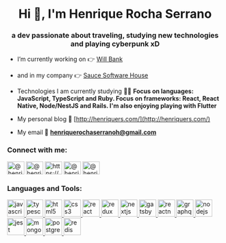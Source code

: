 <h1 align="center">Hi 👋, I'm Henrique Rocha Serrano</h1>
<h3 align="center">a dev passionate about traveling, studying new technologies and playing cyberpunk xD</h3>

- I’m currently working on 👉 [Will Bank](https://willbank.com.br/)

- and in my company 👉 [Sauce Software House](https://saucesh.com/)

- Technologies I am currently studying 👨‍💻 **Focus on languages: JavaScript, TypeScript and Ruby. Focus on frameworks: React, React Native, Node/NestJS and Rails. I'm also enjoying playing with Flutter**

- My personal blog 🤘 [http://henriquers.com/](http://henriquers.com/)

- My email 📧 **henriquerochaserranoh@gmail.com**

<h3 align="left">Connect with me:</h3>
<p align="left">
<a href="https://dev.to/@henriquerochars" target="blank"><img align="center" src="https://cdn.jsdelivr.net/npm/simple-icons@3.0.1/icons/dev-dot-to.svg" alt="@henriquerochars" height="30" width="40" /></a>
<a href="https://twitter.com/@henriquerochars" target="blank"><img align="center" src="https://cdn.jsdelivr.net/npm/simple-icons@3.0.1/icons/twitter.svg" alt="@henriquerochars" height="30" width="40" /></a>
<a href="https://www.linkedin.com/in/henrique-rocha-serrano-73b81813b/" target="blank"><img align="center" src="https://cdn.jsdelivr.net/npm/simple-icons@3.0.1/icons/linkedin.svg" alt="https://www.linkedin.com/in/henrique-rocha-serrano-73b81813b/" height="30" width="40" /></a>
<a href="https://www.instagram.com/henriquerochars/" target="blank"><img align="center" src="https://cdn.jsdelivr.net/npm/simple-icons@3.0.1/icons/instagram.svg" alt="@henriquerochars" height="30" width="40" /></a>
<a href="https://medium.com/@henriquerochars" target="blank"><img align="center" src="https://cdn.jsdelivr.net/npm/simple-icons@3.0.1/icons/medium.svg" alt="@henriquerochars" height="30" width="40" /></a>
</p>

<h3 align="left">Languages and Tools:</h3>
<p align="left"> <a href="https://developer.mozilla.org/en-US/docs/Web/JavaScript" target="_blank"> <img src="https://devicons.github.io/devicon/devicon.git/icons/javascript/javascript-original.svg" alt="javascript" width="40" height="40"/> </a> <a href="https://www.typescriptlang.org/" target="_blank"> <img src="https://devicons.github.io/devicon/devicon.git/icons/typescript/typescript-original.svg" alt="typescript" width="40" height="40"/> </a> <a href="https://www.w3.org/html/" target="_blank"> <img src="https://devicons.github.io/devicon/devicon.git/icons/html5/html5-original-wordmark.svg" alt="html5" width="40" height="40"/> </a> <a href="https://www.w3schools.com/css/" target="_blank"> <img src="https://devicons.github.io/devicon/devicon.git/icons/css3/css3-original-wordmark.svg" alt="css3" width="40" height="40"/> </a> <a href="https://reactjs.org/" target="_blank"> <img src="https://devicons.github.io/devicon/devicon.git/icons/react/react-original-wordmark.svg" alt="react" width="40" height="40"/> </a> <a href="https://redux.js.org" target="_blank"> <img src="https://devicons.github.io/devicon/devicon.git/icons/redux/redux-original.svg" alt="redux" width="40" height="40"/> </a> <a href="https://nextjs.org/" target="_blank"> <img src="https://cdn.worldvectorlogo.com/logos/nextjs-3.svg" alt="nextjs" width="40" height="40"/> </a> <a href="https://www.gatsbyjs.com/" target="_blank"> <img src="https://www.vectorlogo.zone/logos/gatsbyjs/gatsbyjs-icon.svg" alt="gatsby" width="40" height="40"/> </a> <a href="https://reactnative.dev/" target="_blank"> <img src="https://reactnative.dev/img/header_logo.svg" alt="reactnative" width="40" height="40"/> </a> <a href="https://graphql.org" target="_blank"> <img src="https://www.vectorlogo.zone/logos/graphql/graphql-icon.svg" alt="graphql" width="40" height="40"/> </a> <a href="https://nodejs.org" target="_blank"> <img src="https://devicons.github.io/devicon/devicon.git/icons/nodejs/nodejs-original-wordmark.svg" alt="nodejs" width="40" height="40"/> </a> <a href="https://jestjs.io" target="_blank"> <img src="https://www.vectorlogo.zone/logos/jestjsio/jestjsio-icon.svg" alt="jest" width="40" height="40"/> </a> <a href="https://www.mongodb.com/" target="_blank"> <img src="https://devicons.github.io/devicon/devicon.git/icons/mongodb/mongodb-original-wordmark.svg" alt="mongodb" width="40" height="40"/> </a> <a href="https://www.postgresql.org" target="_blank"> <img src="https://devicons.github.io/devicon/devicon.git/icons/postgresql/postgresql-original-wordmark.svg" alt="postgresql" width="40" height="40"/> </a> <a href="https://redis.io" target="_blank"> <img src="https://devicons.github.io/devicon/devicon.git/icons/redis/redis-original-wordmark.svg" alt="redis" width="40" height="40"/> </a> </p>
